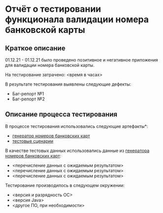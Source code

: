 # Отчёт о тестировании функционала валидации номера банковской карты

## Краткое описание

01.12.21 - 01.12.21 было проведено позитивное и негативное приложения для валидации номера банковской карты.

На тестирование затрачено: <время в часах>

В результате тестирования выявлены следующие дефекты:
* Баг-репорт №1
* Баг-репорт №2


## Описание процесса тестирования

В процессе тестирования использовались следующие артефакты*:
* [генератор номеров банковских карт](https://www.freeformatter.com/credit-card-number-generator-validator.html)
* [тестовые сценарии](https://docs.google.com/spreadsheets/d/1eEN5cjjawsfRiqSg8lN7AYtahwVVAV_R3Pu-moX-F88/edit?usp=sharing)

В качестве тестовых данных использовались данные из [генератора номеров банковских карт](https://www.freeformatter.com/credit-card-number-generator-validator.html):
* <перечисление данных с ожидаемым результатом>
* <перечисление данных с ожидаемым результатом>
* <перечисление данных с ожидаемым результатом>

Тестирование производилось в следующем окружении:
* <версия и разрядность ОС>
* <версия Java>
* <другое ПО, при необходимости>
